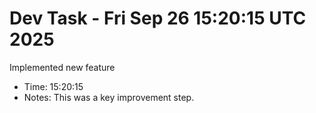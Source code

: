 # Dev Task - Fri Sep 26 15:20:15 UTC 2025
Implemented new feature
- Time: 15:20:15
- Notes: This was a key improvement step.
